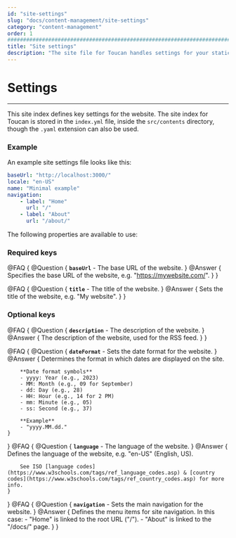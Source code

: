 ```yaml
---
id: "site-settings"
slug: "docs/content-management/site-settings"
category: "content-management"
order: 1
################################################################################
title: "Site settings"
description: "The site file for Toucan handles settings for your static site and is stored in a YAML file"
---
```


# Settings
---

This site index defines key settings for the website. The site index for Toucan is stored in the `index.yml` file, inside the `src/contents` directory, though the `.yaml` extension can also be used.


### Example

An example site settings file looks like this:

```yaml
baseUrl: "http://localhost:3000/"
locale: "en-US"
name: "Minimal example"
navigation:
    - label: "Home"
      url: "/"
    - label: "About"
      url: "/about/"
```

The following properties are available to use:

### Required keys
@FAQ {
    @Question {
        **`baseUrl`** - The base URL of the website.
    }
    @Answer {
        Specifies the base URL of the website, e.g. "https://mywebsite.com/".
    }
}

@FAQ {
    @Question {
        **`title`** - The title of the website.
    }
    @Answer {
        Sets the title of the website, e.g. "My website".
    }
}


### Optional keys

@FAQ {
    @Question {
        **`description`** - The description of the website.
    }
    @Answer {
        The description of the website, used for the RSS feed.
    }
}

@FAQ {
    @Question {
        **`dateFormat`** - Sets the date format for the website.
    }
    @Answer {
        Determines the format in which dates are displayed on the site.

        **Date format symbols**
        - yyyy: Year (e.g., 2023)
        - MM: Month (e.g., 09 for September)
        - dd: Day (e.g., 28)
        - HH: Hour (e.g., 14 for 2 PM)
        - mm: Minute (e.g., 05)
        - ss: Second (e.g., 37)

        **Example**
        - "yyyy.MM.dd."
    }
}
@FAQ {
    @Question {
        **`language`** - The language of the website.
    }
    @Answer {
        Defines the language of the website, e.g. "en-US" (English, US).

        See ISO [language codes](https://www.w3schools.com/tags/ref_language_codes.asp) & [country codes](https://www.w3schools.com/tags/ref_country_codes.asp) for more info.
    }
}
@FAQ {
    @Question {
        **`navigation`** - Sets the main navigation for the website.
    }
    @Answer {
        Defines the menu items for site navigation. In this case:
        - "Home" is linked to the root URL ("/").
        - "About" is linked to the "/docs/" page.
    }
}
